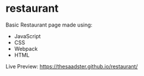 # restaurant

Basic Restaurant page made using:
- JavaScript
- CSS
- Webpack
- HTML

Live Preview:
https://thesaadster.github.io/restaurant/